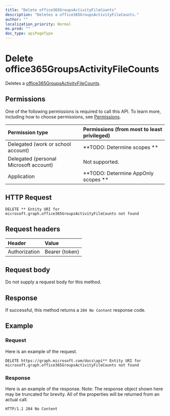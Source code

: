 ```yaml
---
title: "Delete office365GroupsActivityFileCounts"
description: "Deletes a office365GroupsActivityFileCounts."
author: ""
localization_priority: Normal
ms.prod: ""
doc_type: apiPageType
---
```


# Delete office365GroupsActivityFileCounts

Deletes a [office365GroupsActivityFileCounts](../resources/office365groupsactivityfilecounts.md).

## Permissions
One of the following permissions is required to call this API. To learn more, including how to choose permissions, see [Permissions](/concepts/permissions-reference.md).

|Permission type|Permissions (from most to least privileged)|
|:---|:---|
|Delegated (work or school account)|**TODO: Determine scopes **|
|Delegated (personal Microsoft account)|Not supported.|
|Application|**TODO: Determine AppOnly scopes **|

## HTTP Request
<!-- {
  "blockType": "ignored"
}
-->
``` http
DELETE ** Entity URI for microsoft.graph.office365GroupsActivityFileCounts not found
```

## Request headers
|Header|Value|
|:---|:---|
|Authorization|Bearer {token}|

## Request body
Do not supply a request body for this method.

## Response
If successful, this method returns a `204 No Content` response code.

## Example

### Request
Here is an example of the request.
<!-- {
  "blockType": "request",
  "name": "delete_office365groupsactivityfilecounts"
}
-->
``` http
DELETE https://graph.microsoft.com/docs\api** Entity URI for microsoft.graph.office365GroupsActivityFileCounts not found
```

### Response
Here is an example of the response. Note: The response object shown here may be truncated for brevity. All of the properties will be returned from an actual call.
<!-- {
  "blockType": "response",
  "truncated": true
}
-->
``` http
HTTP/1.1 204 No Content
```

